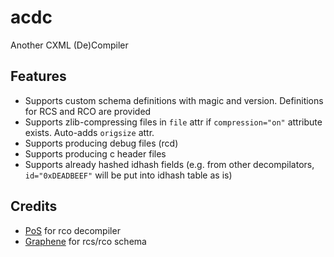 # acdc
Another CXML (De)Compiler

## Features
* Supports custom schema definitions with magic and version. Definitions for RCS and RCO  are provided
* Supports zlib-compressing files in `file` attr if `compression="on"` attribute exists. Auto-adds `origsize` attr.
* Supports producing debug files (rcd)
* Supports producing c header files
* Supports already hashed idhash fields (e.g. from other decompilators, `id="0xDEADBEEF"` will be put into idhash table as is)

## Credits
* [PoS](https://github.com/Princess-of-Sleeping) for rco decompiler
* [Graphene](https://github.com/GrapheneCt) for rcs/rco schema
